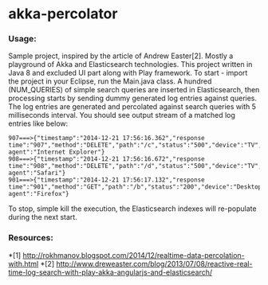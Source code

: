 akka-percolator
=================

### Usage:
Sample project, inspired by the article of Andrew Easter[2]. Mostly a playground of Akka and Elasticsearch technologies.
This project written in Java 8 and excluded UI part along with Play framework.
To start - import the project in your Eclipse, run the Main.java class. A hundred (NUM_QUERIES) of simple search queries are inserted in Elasticsearch, then processing starts by sending dummy generated log entries against queries. The log entries are generated and percolated against search queries with 5 milliseconds interval.
You should see output stream of a matched log entries like below:

```
907===>{"timestamp":"2014-12-21 17:56:16.362","response time":"907","method":"DELETE","path":"/c","status":"500","device":"TV","user agent":"Internet Explorer"}
908===>{"timestamp":"2014-12-21 17:56:16.672","response time":"908","method":"DELETE","path":"/d","status":"500","device":"TV","user agent":"Safari"}
901===>{"timestamp":"2014-12-21 17:56:17.132","response time":"901","method":"GET","path":"/b","status":"200","device":"Desktop","user agent":"Firefox"}
```

To stop, simple kill the execution, the Elasticsearch indexes will re-populate during the next start.

### Resources:
*[1] http://rokhmanov.blogspot.com/2014/12/realtime-data-percolation-with.html
*[2] http://www.dreweaster.com/blog/2013/07/08/reactive-real-time-log-search-with-play-akka-angularjs-and-elasticsearch/